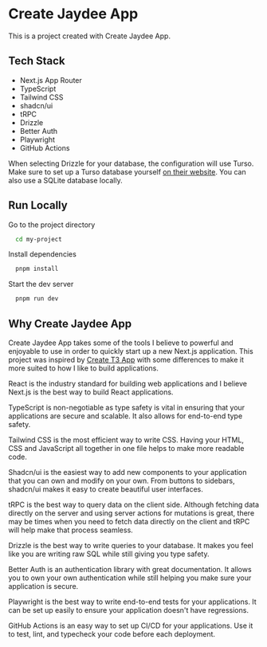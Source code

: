 
# Create Jaydee App

This is a project created with Create Jaydee App.




## Tech Stack

- Next.js App Router
- TypeScript
- Tailwind CSS
- shadcn/ui
- tRPC
- Drizzle
- Better Auth
- Playwright
- GitHub Actions

When selecting Drizzle for your database, the configuration will use Turso. Make sure to set up a Turso database yourself [on their website](https://turso.tech/). You can also use a SQLite database locally.



## Run Locally

Go to the project directory



```bash
  cd my-project
```

Install dependencies

```bash
  pnpm install
```

Start the dev server

```bash
  pnpm run dev
```

## Why Create Jaydee App

Create Jaydee App takes some of the tools I believe to powerful and enjoyable to use in order to quickly start up a new Next.js application. This project was inspired by [Create T3 App](https://create.t3.gg/) with some differences to make it more suited to how I like to build applications.

React is the industry standard for building web applications and I believe Next.js is the best way to build React applications.

TypeScript is non-negotiable as type safety is vital in ensuring that your applications are secure and scalable. It also allows for end-to-end type safety.

Tailwind CSS is the most efficient way to write CSS. Having your HTML, CSS and JavaScript all together in one file helps to make more readable code.

Shadcn/ui is the easiest way to add new components to your application that you can own and modify on your own. From buttons to sidebars, shadcn/ui makes it easy to create beautiful user interfaces.

tRPC is the best way to query data on the client side. Although fetching data directly on the server and using server actions for mutations is great, there may be times when you need to fetch data directly on the client and tRPC will help make that process seamless.

Drizzle is the best way to write queries to your database. It makes you feel like you are writing raw SQL while still giving you type safety.

Better Auth is an authentication library with great documentation. It allows you to own your own authentication while still helping you make sure your application is secure.

Playwright is the best way to write end-to-end tests for your applications. It can be set up easily to ensure your application doesn't have regressions.

GitHub Actions is an easy way to set up CI/CD for your applications. Use it to test, lint, and typecheck your code before each deployment.